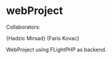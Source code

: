<h1>webProject</h1>
Collaborators:

{Hadzic Mirsad} {Faris Kovac}

WebProject using FLightPHP as backend.
